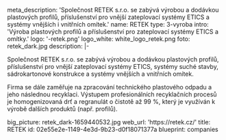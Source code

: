 meta_description: 'Společnost RETEK s.r.o. se zabývá výrobou a dodávkou plastových profilů, příslušenství pro vnější zateplovací systémy ETICS a systémy vnějších i vnitřních omítek.'
name: RETEK
type: 3-vyroba
intro: 'Výroba plastových profilů a příslušenství pro zateplovací systémy ETICS a omítky.'
logo: '-retek.png'
logo_white: white_logo_retek.png
foto: retek_dark.jpg
description: |-
  <p>Společnost RETEK s.r.o. se zabývá výrobou a dodávkou plastových profilů, příslušenství pro vnější zateplovací systémy ETICS, systémy suché stavby, sádrokartonové konstrukce a systémy vnějších a vnitřních omítek.
  </p>
  <p>Firma se dále zaměřuje na zpracování technického plastového odpadu a jeho následnou recyklaci. Výstupem profesionálních recyklačních procesů je homogenizovaná drť a regranulát o čistotě až 99 %, který je využíván k výrobě dalších produktů (např. profilů).
  </p>
big_picture: retek_dark-1659440532.jpg
web_url: 'https://retek.cz/'
title: RETEK
id: 02e55e2e-1149-4e3d-9b23-d0f18071377a
blueprint: companies
